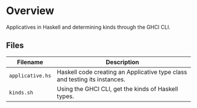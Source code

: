 # Overview

Applicatives in Haskell and determining kinds through the GHCI CLI.

## Files

| Filename                                 | Description                                                                 |
|------------------------------------------|-----------------------------------------------------------------------------|
| `applicative.hs`                         | Haskell code creating an Applicative type class and testing its instances.  |
| `kinds.sh`                               | Using the GHCI CLI, get the kinds of Haskell types.                         |
